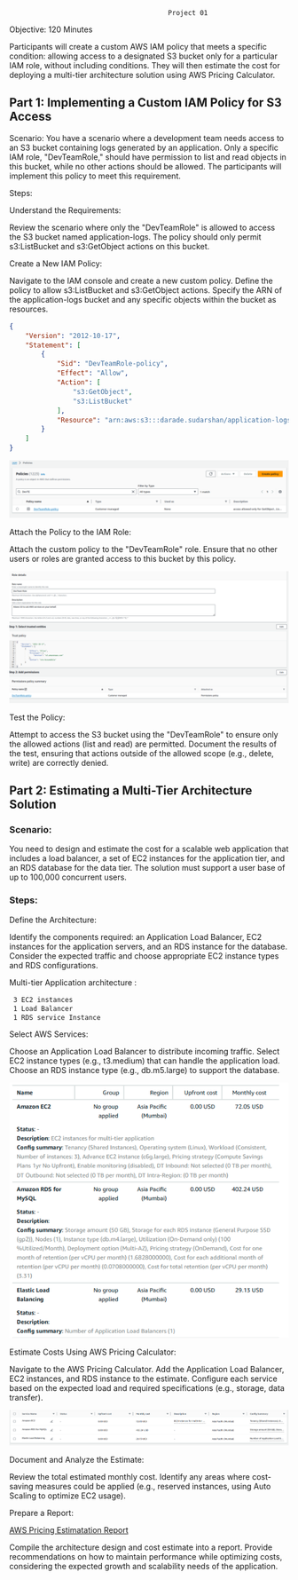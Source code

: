                                             Project 01

Objective: 120 Minutes

Participants will create a custom AWS IAM policy that meets a specific condition: allowing access to a designated S3 bucket only for a particular IAM role, without including conditions. They will then estimate the cost for deploying a multi-tier architecture solution using AWS Pricing Calculator.

## Part 1: Implementing a Custom IAM Policy for S3 Access

Scenario:
You have a scenario where a development team needs access to an S3 bucket containing logs generated by an application. Only a specific IAM role, "DevTeamRole," should have permission to list and read objects in this bucket, while no other actions should be allowed. The participants will implement this policy to meet this requirement.

Steps:

Understand the Requirements:

Review the scenario where only the "DevTeamRole" is allowed to access the S3 bucket named application-logs.
The policy should only permit s3:ListBucket and s3:GetObject actions on this bucket.

Create a New IAM Policy:

Navigate to the IAM console and create a new custom policy.
Define the policy to allow s3:ListBucket and s3:GetObject actions.
Specify the ARN of the application-logs bucket and any specific objects within the bucket as resources.



```json
{
	"Version": "2012-10-17",
	"Statement": [
		{
			"Sid": "DevTeamRole-policy",
			"Effect": "Allow",
			"Action": [
				"s3:GetObject",
				"s3:ListBucket"
			],
			"Resource": "arn:aws:s3:::darade.sudarshan/application-logs/*"
		}
	]
}

```

![alt text](img/image1.png)

Attach the Policy to the IAM Role:

Attach the custom policy to the "DevTeamRole" role.
Ensure that no other users or roles are granted access to this bucket by this policy.

![alt text](img/image2.png)

Test the Policy:

Attempt to access the S3 bucket using the "DevTeamRole" to ensure only the allowed actions (list and read) are permitted.
Document the results of the test, ensuring that actions outside of the allowed scope (e.g., delete, write) are correctly denied.

## Part 2: Estimating a Multi-Tier Architecture Solution

### Scenario:

You need to design and estimate the cost for a scalable web application that includes a load balancer, a set of EC2 instances for the application tier, and an RDS database for the data tier. The solution must support a user base of up to 100,000 concurrent users.

### Steps:

Define the Architecture:

Identify the components required: an Application Load Balancer, EC2 instances for the application servers, and an RDS instance for the database.
Consider the expected traffic and choose appropriate EC2 instance types and RDS configurations.

Multi-tier Application architecture :
```
 3 EC2 instances
 1 Load Balancer
 1 RDS service Instance 

```
Select AWS Services:

Choose an Application Load Balancer to distribute incoming traffic.
Select EC2 instance types (e.g., t3.medium) that can handle the application load.
Choose an RDS instance type (e.g., db.m5.large) to support the database.

![alt text](img/image4.png)

Estimate Costs Using AWS Pricing Calculator:

Navigate to the AWS Pricing Calculator.
Add the Application Load Balancer, EC2 instances, and RDS instance to the estimate.
Configure each service based on the expected load and required specifications (e.g., storage, data transfer).

![alt text](img/image3.png)

Document and Analyze the Estimate:

Review the total estimated monthly cost.
Identify any areas where cost-saving measures could be applied (e.g., reserved instances, using Auto Scaling to optimize EC2 usage).

Prepare a Report:

[AWS Pricing Estimatation Report](<My Estimate - AWS Pricing Calculator.pdf>)

Compile the architecture design and cost estimate into a report.
Provide recommendations on how to maintain performance while optimizing costs, considering the expected growth and scalability needs of the application.

